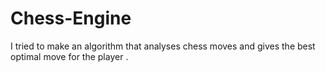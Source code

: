 # Chess-Engine
I tried to make an algorithm that analyses chess moves and gives the best optimal move for the player .
